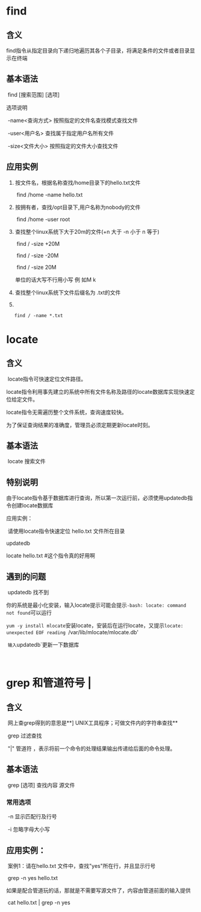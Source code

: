 # find

## 含义

​	find指令从指定目录向下递归地遍历其各个子目录，将满足条件的文件或者目录显示在终端

## 基本语法

​	find [搜索范围] [选项]

选项说明

​	-name<查询方式>	 按照指定的文件名查找模式查找文件

​	-user<用户名> 		 查找属于指定用户名所有文件

​	-size<文件大小>		按照指定的文件大小查找文件

## 应用实例

 1. 按文件名，根据名称查找/home目录下的hello.txt文件

    ​	find /home -name hello.txt

 2. 按拥有者，查找/opt目录下,用户名称为nobody的文件

    ​	find /home -user root

 3. 查找整个linux系统下大于20m的文件(+n 大于 -n 小于 n 等于)

    ​	find  / -size +20M
    
    ​	find  / -size -20M
    
    ​	find  / -size 20M
    
    单位的话大写不行用小写 例 如M k
    
 4. 查找整个linux系统下文件后缀名为 .txt的文件

 5. 

    ​	find / -name *.txt

# locate

## 含义

​	locate指令可快速定位文件路径。

locate指令利用事先建立的系统中所有文件名称及路径的locate数据库实现快速定位给定文件。

locate指令无需遍历整个文件系统，查询速度较快。

为了保证查询结果的准确度，管理员必须定期更新locate时刻。

## 基本语法

​	locate 搜索文件

## 特别说明

​	由于locate指令基于数据库进行查询，所以第一次运行前，必须使用updatedb指令创建locate数据库

应用实例：

​	请使用locate指令快速定位 hello.txt 文件所在目录

updatedb

locate hello.txt	#这个指令真的好用啊

## 	遇到的问题

​		updatedb 找不到

​		你的系统是最小化安装，输入locate提示可能会提示`-bash: locate: command not found`可以运行

​		`yum -y install mlocate`安装locate，安装后在运行locate，又提示`locate: unexpected EOF reading `/var/lib/mlocate/mlocate.db'

​	`输入`updatedb`更新一下数据库

​	

# grep 和管道符号 |

## 	含义

​		网上查grep得到的意思是**] UNIX工具程序；可做文件内的字符串查找**

​		grep 过滤查找

​		"|" 管道符 ，表示将前一个命令的处理结果输出传递给后面的命令处理。

## 	基本语法

​		grep [选项] 查找内容 源文件

### 		常用选项

​		-n  显示匹配行及行号

​		-i	忽略字母大小写

## 应用实例：

​	案例1：请在hello.txt 文件中，查找"yes"所在行，并且显示行号

​	grep -n yes hello.txt

​	如果是配合管道玩的话，那就是不需要写源文件了，内容由管道前面的输入提供

​	cat hello.txt | grep -n yes

